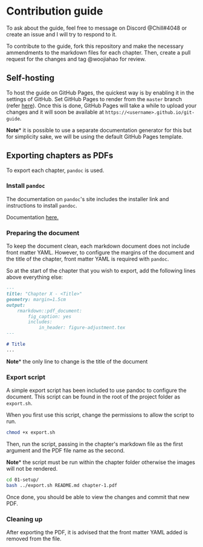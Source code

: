 # Contribution guide

To ask about the guide, feel free to message on Discord @Chill#4048 or create an issue and I will try to respond to it.

To contribute to the guide, fork this repository and make the necessary ammendments to the markdown files for each chapter. Then, create a pull request for the changes and tag @woojiahao for review.

## Self-hosting

To host the guide on GitHub Pages, the quickest way is by enabling it in the settings of GitHub. Set GitHub Pages to render from the `master` branch (refer [here](https://docs.github.com/en/github/working-with-github-pages/configuring-a-publishing-source-for-your-github-pages-site)). Once this is done, GitHub Pages will take a while to upload your changes and it will soon be available at `https://<username>.github.io/git-guide`.

**Note*** it is possible to use a separate documentation generator for this but for simplicity sake, we will be using the default GitHub Pages template.

## Exporting chapters as PDFs

To export each chapter, `pandoc` is used.

### Install `pandoc`

The documentation on `pandoc`'s site includes the installer link and instructions to install `pandoc`.

Documentation [here.](https://pandoc.org/installing.html)

### Preparing the document

To keep the document clean, each markdown document does not include front matter YAML. However, to configure the margins of the document and the title of the chapter, front matter YAML is required with `pandoc`.

So at the start of the chapter that you wish to export, add the following lines above everything else:

```markdown
---
title: "Chapter X - <Title>"
geometry: margin=1.5cm
output:
    rmarkdown::pdf_document:
        fig_caption: yes
        includes:
            in_header: figure-adjustment.tex
---

# Title
...
```

**Note*** the only line to change is the title of the document

### Export script

A simple export script has been included to use pandoc to configure the document. This script can be found in the root of the project folder as `export.sh`.

When you first use this script, change the permissions to allow the script to run.

```bash
chmod +x export.sh
```

Then, run the script, passing in the chapter's markdown file as the first argument and the PDF file name as the second.

**Note*** the script must be run within the chapter folder otherwise the images will not be rendered.

```bash
cd 01-setup/
bash ../export.sh README.md chapter-1.pdf
```

Once done, you should be able to view the changes and commit that new PDF.

### Cleaning up

After exporting the PDF, it is advised that the front matter YAML added is removed from the file.

